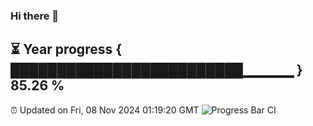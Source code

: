 ### Hi there 👋
⏳ Year progress { █████████████████████████▁▁▁▁▁ } 85.26 %
---
⏰ Updated on Fri, 08 Nov 2024 01:19:20 GMT
![Progress Bar CI](https://github.com/liununu/liununu/workflows/Progress%20Bar%20CI/badge.svg)
